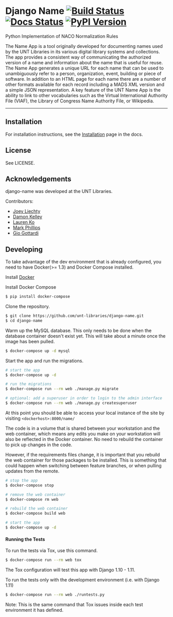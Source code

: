 # Django Name [![Build Status](https://travis-ci.org/unt-libraries/django-name.svg?branch=master)](https://travis-ci.org/unt-libraries/django-name) [![Docs Status](https://img.shields.io/badge/docs-latest-blue.svg)](https://django-name.readthedocs.org) [![PyPI Version](https://img.shields.io/pypi/v/django-name.svg)](https://pypi.python.org/pypi/django-name)
Python Implementation of NACO Normalization Rules

The Name App is a tool originally developed for documenting names used by the UNT Libraries in its various digital library systems and collections. The app provides a consistent way of communicating the authorized version of a name and information about the name that is useful for reuse. The Name App generates a unique URL for each name that can be used to unambiguously refer to a person, organization, event, building or piece of software. In addition to an HTML page for each name there are a number of other formats available for each record including a MADS XML version and a simple JSON representation. A key feature of the UNT Name App is the ability to link to other vocabularies such as the Virtual International Authority File (VIAF), the Library of Congress Name Authority File, or Wikipedia.  
 
 ---

## Installation

For installation instructions, see the [Installation](http://django-name.readthedocs.org/en/latest/installation.html) page in the docs.
 
## License

See LICENSE.

## Acknowledgements

django-name was developed at the UNT Libraries.

Contributors:

- [Joey Liechty](https://github.com/yeahdef)
- [Damon Kelley](https://github.com/damonkelley)
- [Lauren Ko](https://github.com/ldko)
- [Mark Phillips](https://github.com/vphill)
- [Gio Gottardi](https://github.com/somexpert)


## Developing

To take advantage of the dev environment that is already configured, you need to have Docker(>= 1.3) and Docker Compose installed.

Install [Docker](https://docs.docker.com)

Install Docker Compose
```sh
$ pip install docker-compose
```

Clone the repository.
```sh
$ git clone https://github.com/unt-libraries/django-name.git
$ cd django-name
```

Warm up the MySQL database. This only needs to be done when the database container doesn't exist yet. This will take about a minute once the image has been pulled.
```sh
$ docker-compose up -d mysql
```

Start the app and run the migrations.
```sh
# start the app
$ docker-compose up -d

# run the migrations
$ docker-compose run --rm web ./manage.py migrate

# optional: add a superuser in order to login to the admin interface
$ docker-compose run --rm web ./manage.py createsuperuser
```
At this point you should be able to access your local instance of the site by visiting `<dockerhost>:8000/name/`

The code is in a volume that is shared between your workstation and the web container, which means any edits you make on your workstation will also be reflected in the Docker container. No need to rebuild the container to pick up changes in the code.

However, if the requirements files change, it is important that you rebuild the web container for those packages to be installed. This is something that could happen when switching between feature branches, or when pulling updates from the remote.

```sh
# stop the app
$ docker-compose stop

# remove the web container
$ docker-compose rm web

# rebuild the web container
$ docker-compose build web

# start the app
$ docker-compose up -d
```

#### Running the Tests
To run the tests via Tox, use this command.
```sh
$ docker-compose run --rm web tox
```
The Tox configuration will test this app with Django 1.10 - 1.11.

To run the tests only with the development environment (i.e. with Django 1.11)
```sh
$ docker-compose run --rm web ./runtests.py
```
Note: This is the same command that Tox issues inside each test environment it has defined.

